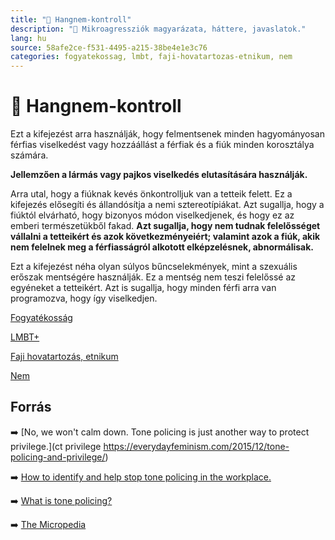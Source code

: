 ```yaml
---
title: "🚫 Hangnem-kontroll"
description: "🚫 Mikroagressziók magyarázata, háttere, javaslatok."
lang: hu
source: 58afe2ce-f531-4495-a215-38be4e1e3c76
categories: fogyatekossag, lmbt, faji-hovatartozas-etnikum, nem
---
```


<div class="wiki-content agression-title">

# 🚫 Hangnem-kontroll

Ezt a kifejezést arra használják, hogy felmentsenek minden hagyományosan férfias viselkedést vagy hozzáállást a férfiak és a fiúk minden korosztálya számára.

**Jellemzően a lármás vagy pajkos viselkedés elutasítására használják.**

Arra utal, hogy a fiúknak kevés önkontrolljuk van a tetteik felett. Ez a kifejezés elősegíti és állandósítja a nemi sztereotípiákat. Azt sugallja, hogy a fiúktól elvárható, hogy bizonyos módon viselkedjenek, és hogy ez az emberi természetükből fakad. **Azt sugallja, hogy nem tudnak felelősséget vállalni a tetteikért és azok következményeiért; valamint azok a fiúk, akik nem felelnek meg a férfiasságról alkotott elképzelésnek, abnormálisak.**

Ezt a kifejezést néha olyan súlyos bűncselekmények, mint a szexuális erőszak mentségére használják. Ez a mentség nem teszi felelőssé az egyéneket a tetteikért. Azt is sugallja, hogy minden férfi arra van programozva, hogy így viselkedjen.


<div class="categories">

[Fogyatékosság](/#/entry?id=fogyatekossag)

[LMBT+](/#/entry?id=lmbt)

[Faji hovatartozás, etnikum](/#/entry?id=faji-hovatartozas-etnikum)

[Nem](/#/entry?id=nem)

</div>

## Forrás

➡️ [No, we won't calm down. Tone policing is just another way to protect privilege.](ct privilege https://everydayfeminism.com/2015/12/tone-policing-and-privilege/)

➡️ [How to identify and help stop tone policing in the workplace.](https://www.businessinsider.com/how-to-identify-and-help-stop-tone-policing-in-workplace-2020-8)

➡️ [What is tone policing?](https://www.purewow.com/wellness/what-is-tone-policing)

➡️ [The Micropedia](https://www.themicropedia.org/)


</div>